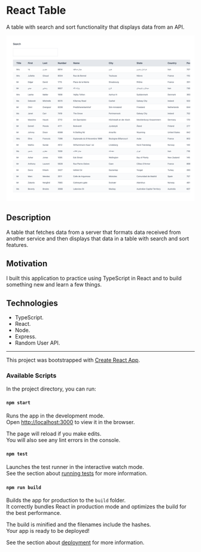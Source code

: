# React Table

A table with search and sort functionality that displays data from an API.

![React Table](documentation/react-table.png)

## Description

A table that fetches data from a server that formats data received from another service and then displays that data in a table with search and sort features.

## Motivation

I built this application to practice using TypeScript in React and to build something new and learn a few things.

## Technologies

- TypeScript.
- React.
- Node.
- Express.
- Random User API.

---

This project was bootstrapped with [Create React App](https://github.com/facebook/create-react-app).

### Available Scripts

In the project directory, you can run:

#### `npm start`

Runs the app in the development mode.\
Open [http://localhost:3000](http://localhost:3000) to view it in the browser.

The page will reload if you make edits.\
You will also see any lint errors in the console.

#### `npm test`

Launches the test runner in the interactive watch mode.\
See the section about [running tests](https://facebook.github.io/create-react-app/docs/running-tests) for more information.

#### `npm run build`

Builds the app for production to the `build` folder.\
It correctly bundles React in production mode and optimizes the build for the best performance.

The build is minified and the filenames include the hashes.\
Your app is ready to be deployed!

See the section about [deployment](https://facebook.github.io/create-react-app/docs/deployment) for more information.

